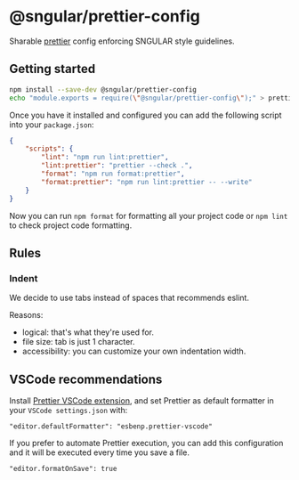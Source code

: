 # @sngular/prettier-config

Sharable [prettier](https://prettier.io/) config enforcing SNGULAR style guidelines.

## Getting started

```bash
npm install --save-dev @sngular/prettier-config
echo "module.exports = require(\"@sngular/prettier-config\");" > prettier.config.cjs
```

Once you have it installed and configured you can add the following script into your `package.json`:

```json
{
	"scripts": {
		"lint": "npm run lint:prettier",
		"lint:prettier": "prettier --check .",
		"format": "npm run format:prettier",
		"format:prettier": "npm run lint:prettier -- --write"
	}
}
```

Now you can run `npm format` for formatting all your project code or `npm lint` to check project code formatting.

## Rules

### Indent

We decide to use tabs instead of spaces that recommends eslint.

Reasons:

- logical: that's what they're used for.
- file size: tab is just 1 character.
- accessibility: you can customize your own indentation width.

## VSCode recommendations

Install [Prettier VSCode extension](https://marketplace.visualstudio.com/items?itemName=esbenp.prettier-vscode), and set Prettier as default formatter in your `VSCode settings.json` with:

```
"editor.defaultFormatter": "esbenp.prettier-vscode"
```

If you prefer to automate Prettier execution, you can add this configuration and it will be executed every time you save a file.

```
"editor.formatOnSave": true
```
